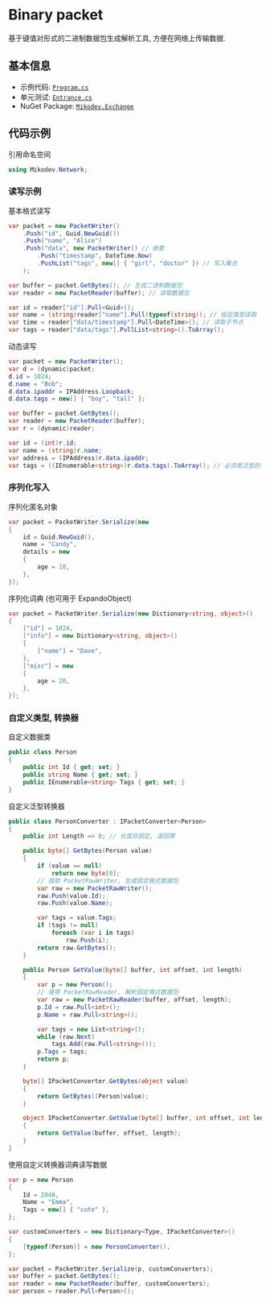 # Binary packet
基于键值对形式的二进制数据包生成解析工具, 方便在网络上传输数据.

## 基本信息
* 示例代码: [`Program.cs`](https://github.com/afxres/data-packet/blob/master/Exchange/Sample/Program.cs)<br />
* 单元测试: [`Entrance.cs`](https://github.com/afxres/data-packet/blob/master/Exchange/Testing/Entrance.cs)<br />
* NuGet Package: [`Mikodev.Exchange`](https://www.nuget.org/packages/Mikodev.Exchange/)<br />

## 代码示例

引用命名空间
``` csharp
using Mikodev.Network;
```

### 读写示例

基本格式读写
```csharp
var packet = new PacketWriter()
    .Push("id", Guid.NewGuid())
    .Push("name", "Alice")
    .Push("data", new PacketWriter() // 嵌套
        .Push("timestamp", DateTime.Now)
        .PushList("tags", new[] { "girl", "doctor" }) // 写入集合
    );

var buffer = packet.GetBytes(); // 生成二进制数据包
var reader = new PacketReader(buffer); // 读取数据包

var id = reader["id"].Pull<Guid>();
var name = (string)reader["name"].Pull(typeof(string)); // 指定类型读取
var time = reader["data/timestamp"].Pull<DateTime>(); // 读取子节点
var tags = reader["data/tags"].PullList<string>().ToArray();
```

动态读写
```csharp
var packet = new PacketWriter();
var d = (dynamic)packet;
d.id = 1024;
d.name = "Bob";
d.data.ipaddr = IPAddress.Loopback;
d.data.tags = new[] { "boy", "tall" };

var buffer = packet.GetBytes();
var reader = new PacketReader(buffer);
var r = (dynamic)reader;

var id = (int)r.id;
var name = (string)r.name;
var address = (IPAddress)r.data.ipaddr;
var tags = ((IEnumerable<string>)r.data.tags).ToArray(); // 必须是泛型的 IEnumerable
```

### 序列化写入

序列化匿名对象
```csharp
var packet = PacketWriter.Serialize(new
{
    id = Guid.NewGuid(),
    name = "Candy",
    details = new
    {
        age = 18,
    },
});
```

序列化词典 (也可用于 ExpandoObject)
```csharp
var packet = PacketWriter.Serialize(new Dictionary<string, object>()
{
    ["id"] = 1024,
    ["info"] = new Dictionary<string, object>()
    {
        ["name"] = "Dave",
    },
    ["misc"] = new
    {
        age = 20,
    },
});
```

### 自定义类型, 转换器

自定义数据类
```csharp
public class Person
{
    public int Id { get; set; }
    public string Name { get; set; }
    public IEnumerable<string> Tags { get; set; }
}
```

自定义泛型转换器
```csharp
public class PersonConverter : IPacketConverter<Person>
{
    public int Length => 0; // 长度非固定, 返回零

    public byte[] GetBytes(Person value)
    {
        if (value == null)
            return new byte[0];
        // 借助 PacketRawWriter, 生成固定格式数据包
        var raw = new PacketRawWriter();
        raw.Push(value.Id);
        raw.Push(value.Name);

        var tags = value.Tags;
        if (tags != null)
            foreach (var i in tags)
                raw.Push(i);
        return raw.GetBytes();
    }

    public Person GetValue(byte[] buffer, int offset, int length)
    {
        var p = new Person();
        // 使用 PacketRawReader, 解析固定格式数据包
        var raw = new PacketRawReader(buffer, offset, length);
        p.Id = raw.Pull<int>();
        p.Name = raw.Pull<string>();

        var tags = new List<string>();
        while (raw.Next)
            tags.Add(raw.Pull<string>());
        p.Tags = tags;
        return p;
    }

    byte[] IPacketConverter.GetBytes(object value)
    {
        return GetBytes((Person)value);
    }

    object IPacketConverter.GetValue(byte[] buffer, int offset, int length)
    {
        return GetValue(buffer, offset, length);
    }
}
```

使用自定义转换器词典读写数据
```csharp
var p = new Person
{
    Id = 2048,
    Name = "Emma",
    Tags = new[] { "cute" },
};

var customConverters = new Dictionary<Type, IPacketConverter>()
{
    [typeof(Person)] = new PersonConverter(),
};

var packet = PacketWriter.Serialize(p, customConverters);
var buffer = packet.GetBytes();
var reader = new PacketReader(buffer, customConverters);
var person = reader.Pull<Person>();
```
